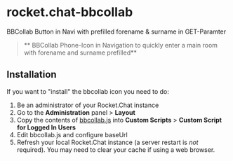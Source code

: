 # rocket.chat-bbcollab
BBCollab Button in Navi with prefilled forename &amp; surname in GET-Paramter

> ** BBCollab Phone-Icon in Navigation to quickly enter a main room with forename and surname prefilled**

## Installation

If you want to "install" the bbcollab icon you need to do:

1. Be an administrator of your Rocket.Chat instance
2. Go to the **Administration** panel > **Layout**
3. Copy the contents of [bbcollab.js](bbcollab.js) into **Custom Scripts** > **Custom Script for Logged In Users**
4. Edit bbcollab.js and configure baseUrl
5. Refresh your local Rocket.Chat instance (a server restart is _not_ required). You may need to clear your cache if using a web browser.
